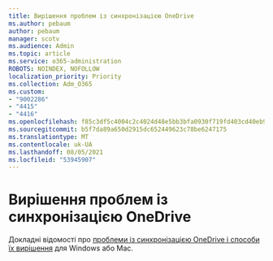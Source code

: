 ```yaml
---
title: Вирішення проблем із синхронізацією OneDrive
ms.author: pebaum
author: pebaum
manager: scotv
ms.audience: Admin
ms.topic: article
ms.service: o365-administration
ROBOTS: NOINDEX, NOFOLLOW
localization_priority: Priority
ms.collection: Adm_O365
ms.custom:
- "9002286"
- "4415"
- "4416"
ms.openlocfilehash: f85c3df5c4004c2c4024d48e5bb3bfa0930f719fd403cd40eb9b09a13ca0d208
ms.sourcegitcommit: b5f7da89a650d2915dc652449623c78be6247175
ms.translationtype: MT
ms.contentlocale: uk-UA
ms.lasthandoff: 08/05/2021
ms.locfileid: "53945907"
---
```

# <a name="fix-onedrive-sync-issues"></a>Вирішення проблем із синхронізацією OneDrive

Докладні відомості про [проблеми із синхронізацією OneDrive і способи їх вирішення](https://support.office.com/article/fix-onedrive-sync-problems-0899b115-05f7-45ec-95b2-e4cc8c4670b2) для Windows або Mac.
